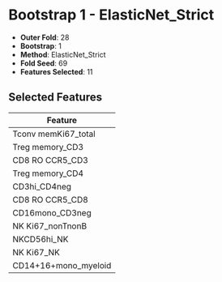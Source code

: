 # Bootstrap 1 - ElasticNet_Strict

- **Outer Fold**: 28
- **Bootstrap**: 1
- **Method**: ElasticNet_Strict
- **Fold Seed**: 69
- **Features Selected**: 11

## Selected Features

| Feature |
|---------|
| Tconv memKi67_total |
| Treg memory_CD3 |
| CD8 RO CCR5_CD3 |
| Treg memory_CD4 |
| CD3hi_CD4neg |
| CD8 RO CCR5_CD8 |
| CD16mono_CD3neg |
| NK Ki67_nonTnonB |
| NKCD56hi_NK |
| NK Ki67_NK |
| CD14+16+mono_myeloid |
